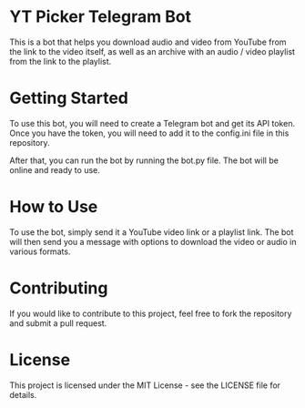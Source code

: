 # YT Picker Telegram Bot
This is a bot that helps you download audio and video from YouTube from the link to the video itself, as well as an archive with an audio / video playlist from the link to the playlist.

# Getting Started
To use this bot, you will need to create a Telegram bot and get its API token. Once you have the token, you will need to add it to the config.ini file in this repository.

After that, you can run the bot by running the bot.py file. The bot will be online and ready to use.

# How to Use
To use the bot, simply send it a YouTube video link or a playlist link. The bot will then send you a message with options to download the video or audio in various formats.

# Contributing
If you would like to contribute to this project, feel free to fork the repository and submit a pull request.

# License
This project is licensed under the MIT License - see the LICENSE file for details.
